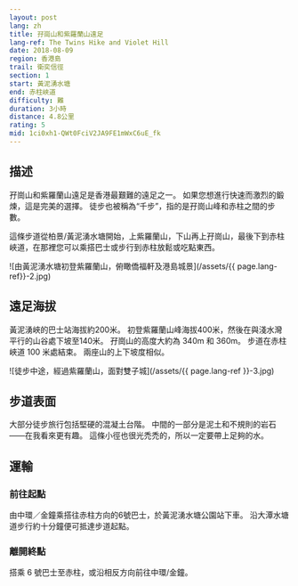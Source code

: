 ```yaml
---
layout: post
lang: zh
title: 孖崗山和紫羅蘭山遠足
lang-ref: The Twins Hike and Violet Hill
date: 2018-08-09
region: 香港島
trail: 衛奕信徑
section: 1
start: 黃泥湧水塘
end: 赤柱峽道
difficulty: 難
duration: 3小時
distance: 4.8公里
rating: 5
mid: 1ci0xh1-QWt0FciV2JA9FE1mWxC6uE_fk
---
```


## 描述

孖崗山和紫羅蘭山遠足是香港最艱難的遠足之一。 如果您想進行快速而激烈的鍛煉，這是完美的選擇。 徒步也被稱為“千步”，指的是孖崗山峰和赤柱之間的步數。

這條步道從柏景/黃泥湧水塘開始，上紫羅蘭山，下山再上孖崗山，最後下到赤柱峽道，在那裡您可以乘搭巴士或步行到赤柱放鬆或吃點東西。

![由黃泥湧水塘初登紫羅蘭山，俯瞰僑福軒及港島城景](/assets/{{ page.lang-ref}}-2.jpg)

## 遠足海拔

黃泥湧峽的巴士站海拔約200米。 初登紫羅蘭山峰海拔400米，然後在與淺水灣平行的山谷處下坡至140米。 孖崗山的高度大約為 340m 和 360m。 步道在赤柱峽道 100 米處結束。 兩座山的上下坡度相似。

![徒步中途，經過紫羅蘭山，面對雙子城](/assets/{{ page.lang-ref }}-3.jpg)

## 步道表面

大部分徒步旅行包括堅硬的混凝土台階。 中間的一部分是泥土和不規則的岩石——在我看來更有趣。 這條小徑也很光禿禿的，所以一定要帶上足夠的水。

## 運輸

### 前往起點

由中環／金鐘乘搭往赤柱方向的6號巴士，於黃泥湧水塘公園站下車。 沿大潭水塘道步行約十分鐘便可抵達步道起點。

### 離開終點

搭乘 6 號巴士至赤柱，或沿相反方向前往中環/金鐘。